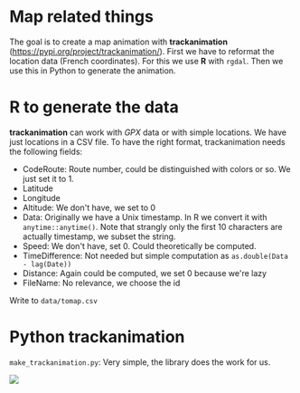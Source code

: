 # Map related things

The goal is to create a map animation with **trackanimation** (https://pypi.org/project/trackanimation/). First we have to reformat the location data (French coordinates). For this we use **R** with `rgdal`. Then we use this in Python to generate the animation.

# R to generate the data

**trackanimation** can work with *GPX* data or with simple locations. We have just locations in a CSV file. To have the right format, trackanimation needs the following fields:

* CodeRoute: Route number, could be distinguished with colors or so. We just set it to 1.
* Latitude
* Longitude
* Altitude: We don't have, we set to 0
* Data: Originally we have a Unix timestamp. In R we convert it with `anytime::anytime()`. Note that strangly only the first 10 characters are actually timestamp, we subset the string.
* Speed: We don't have, set 0. Could theoretically be computed.
* TimeDifference: Not needed but simple computation as `as.double(Data - lag(Date))`
* Distance: Again could be computed, we set 0 because we're lazy
* FileName: No relevance, we choose the id

Write to `data/tomap.csv`

# Python trackanimation

`make_trackanimation.py`: Very simple, the library does the work for us.

![](preview.gif)
